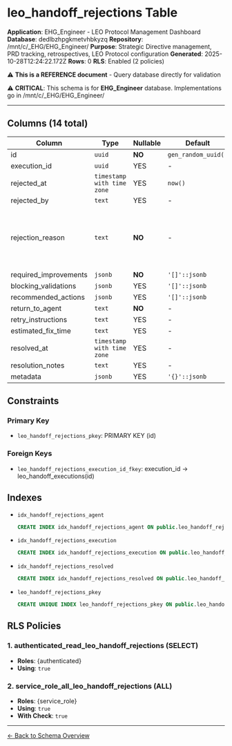 # leo_handoff_rejections Table

**Application**: EHG_Engineer - LEO Protocol Management Dashboard
**Database**: dedlbzhpgkmetvhbkyzq
**Repository**: /mnt/c/_EHG/EHG_Engineer/
**Purpose**: Strategic Directive management, PRD tracking, retrospectives, LEO Protocol configuration
**Generated**: 2025-10-28T12:24:22.172Z
**Rows**: 0
**RLS**: Enabled (2 policies)

⚠️ **This is a REFERENCE document** - Query database directly for validation

⚠️ **CRITICAL**: This schema is for **EHG_Engineer** database. Implementations go in /mnt/c/_EHG/EHG_Engineer/

---

## Columns (14 total)

| Column | Type | Nullable | Default | Description |
|--------|------|----------|---------|-------------|
| id | `uuid` | **NO** | `gen_random_uuid()` | - |
| execution_id | `uuid` | YES | - | - |
| rejected_at | `timestamp with time zone` | YES | `now()` | - |
| rejected_by | `text` | YES | - | - |
| rejection_reason | `text` | **NO** | - | Human-readable explanation of why handoff was rejected |
| required_improvements | `jsonb` | **NO** | `'[]'::jsonb` | - |
| blocking_validations | `jsonb` | YES | `'[]'::jsonb` | - |
| recommended_actions | `jsonb` | YES | `'[]'::jsonb` | - |
| return_to_agent | `text` | **NO** | - | - |
| retry_instructions | `text` | YES | - | - |
| estimated_fix_time | `text` | YES | - | - |
| resolved_at | `timestamp with time zone` | YES | - | - |
| resolution_notes | `text` | YES | - | - |
| metadata | `jsonb` | YES | `'{}'::jsonb` | - |

## Constraints

### Primary Key
- `leo_handoff_rejections_pkey`: PRIMARY KEY (id)

### Foreign Keys
- `leo_handoff_rejections_execution_id_fkey`: execution_id → leo_handoff_executions(id)

## Indexes

- `idx_handoff_rejections_agent`
  ```sql
  CREATE INDEX idx_handoff_rejections_agent ON public.leo_handoff_rejections USING btree (return_to_agent)
  ```
- `idx_handoff_rejections_execution`
  ```sql
  CREATE INDEX idx_handoff_rejections_execution ON public.leo_handoff_rejections USING btree (execution_id)
  ```
- `idx_handoff_rejections_resolved`
  ```sql
  CREATE INDEX idx_handoff_rejections_resolved ON public.leo_handoff_rejections USING btree (resolved_at)
  ```
- `leo_handoff_rejections_pkey`
  ```sql
  CREATE UNIQUE INDEX leo_handoff_rejections_pkey ON public.leo_handoff_rejections USING btree (id)
  ```

## RLS Policies

### 1. authenticated_read_leo_handoff_rejections (SELECT)

- **Roles**: {authenticated}
- **Using**: `true`

### 2. service_role_all_leo_handoff_rejections (ALL)

- **Roles**: {service_role}
- **Using**: `true`
- **With Check**: `true`

---

[← Back to Schema Overview](../database-schema-overview.md)
